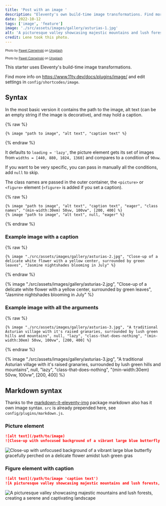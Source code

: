 ```yaml
---
title: 'Post with an image '
description: "Eleventy's own build-time image transformations. Find more info on11ty.dev/docs/plugins/image/ and edit settings in config-folder."
date: 2022-10-12
tags: ['image', 'feature']
image: './src/assets/images/gallery/asturias-1.jpg'
alt: 'A picturesque valley showcasing majestic mountains and lush forests, creating a serene and captivating landscape'
credit: Lene took this photo.
---
```


<unpic-img
  webc:import="npm:@unpic/webc"
  src="https://res.cloudinary.com/paulapplegate-com/image/upload/bob-brewer_ayzghl.jpg"
  layout="constrained"
  width="1920"
  height="1224"
  alt="A lovely white home" ></unpic-img>
  <span style="font-size: 0.7em;">
	Photo by <a href="https://unsplash.com/@pawel_czerwinski?utm_content=creditCopyText&utm_medium=referral&utm_source=unsplash">Pawel Czerwinski</a> on <a href="https://unsplash.com/photos/a-white-room-with-a-potted-plant-in-it-ULsUfp7hl-I?utm_content=creditCopyText&utm_medium=referral&utm_source=unsplash">Unsplash</a>
  </span>

<unpic-img
  webc:import="npm:@unpic/webc"
  src="https://res.cloudinary.com/paulapplegate-com/image/upload/pawel-czerwinski_r4l442.jpg"
  layout="constrained"
  width="1920"
  height="1280"
  alt="A lovely white bird" ></unpic-img>
<span style="font-size: 0.7em;">
  Photo by <a href="https://unsplash.com/@pawel_czerwinski?utm_content=creditCopyText&utm_medium=referral&utm_source=unsplash">Pawel Czerwinski</a> on <a href="https://unsplash.com/photos/a-white-room-with-a-potted-plant-in-it-ULsUfp7hl-I?utm_content=creditCopyText&utm_medium=referral&utm_source=unsplash">Unsplash</a>
</span>

This starter uses Eleventy's build-time image transformations.

Find more info on https://www.11ty.dev/docs/plugins/image/ and edit settings in `config/shortcodes/image`.

## Syntax

In the most basic version it contains the path to the image, alt text (can be an empty string if the image is decorative), and may hold a caption.

{% raw %}

```jinja2
{% image "path to image", "alt text", "caption text" %}
```

{% endraw %}

It defaults to `loading = 'lazy'`, the picture element gets its set of images from `widths = [440, 880, 1024, 1360]` and compares to a condition of `90vw`.

If you want to be very specific, you can pass in manually all the conditions, add `null` to skip.

The class names are passed in the outer container, the `<picture>` or `<figure>` element (`<figure>` is added if you set a caption).

{% raw %}

```jinja2
{% image "path to image", "alt text", "caption text", "eager", "class names", "(min-width:30em) 50vw, 100vw", [200, 400] %}
{% image "path to image", "alt text", null, "eager" %}
```

{% endraw %}

### Example image with a caption

{% raw %}

```jinja2
{% image "./src/assets/images/gallery/asturias-2.jpg", "Close-up of a delicate white flower with a yellow center, surrounded by green leaves", "Jasmine nightshades blooming in July" %}
```

{% endraw %}

{% image "./src/assets/images/gallery/asturias-2.jpg", "Close-up of a delicate white flower with a yellow center, surrounded by green leaves", "Jasmine nightshades blooming in July" %}

### Example image with all the arguments

{% raw %}

```jinja2
{% image "./src/assets/images/gallery/asturias-3.jpg", "A traditional Asturian village with it's raised granaries, surrounded by lush green hills and mountains", null, "lazy", "class-that-does-nothing", "(min-width:30em) 50vw, 100vw", [200, 400] %}
```

{% endraw %}

{% image "./src/assets/images/gallery/asturias-3.jpg", "A traditional Asturian village with it's raised granaries, surrounded by lush green hills and mountains", null, "lazy", "class-that-does-nothing", "(min-width:30em) 50vw, 100vw", [200, 400] %}

## Markdown syntax

Thanks to the [markdown-it-eleventy-img](https://github.com/solution-loisir/markdown-it-eleventy-img) package markdown also has it own image syntax. `src` is already prepended here, see `config/plugins/markdown.js`.

### Picture element

```markdown
![alt text](/path/to/image)
![Close-up with unfocused background of a vibrant large blue butterfly gracefully perched on a delicate flower amidst lush green gras](/assets/images/gallery/asturias-4.jpg)
```

![Close-up with unfocused background of a vibrant large blue butterfly gracefully perched on a delicate flower amidst lush green gras](/assets/images/gallery/asturias-4.jpg)

### Figure element with caption

```markdown
![alt text](/path/to/image 'caption text')
![A picturesque valley showcasing majestic mountains and lush forests, creating a serene and captivating landscape](/assets/images/gallery/asturias-1.jpg 'Inside the Somiedo Natural Park, Asturias')
```

![A picturesque valley showcasing majestic mountains and lush forests, creating a serene and captivating landscape](/assets/images/gallery/asturias-1.jpg 'Inside the Somiedo Natural Park, Asturias')
